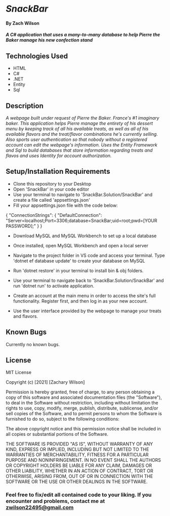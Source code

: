 # _SnackBar_

#### By **Zach Wilson**

#### _A C# application that uses a many-to-many database to help Pierre the Baker manage his new confection stand_

## Technologies Used

* HTML
* C#
* .NET
* Entity
* Sql

## Description

_A webpage built under request of Pierre the Baker. France's #1 imaginary baker. This application helps Pierre manage the entirety of his dessert menu by keeping track of all his available treats, as well as all of his available flavors and the treat/flavor combinations he's currently selling. Also sports user authentication so that nobody without a registered account can edit the webpage's information. Uses the Entity Framework and Sql to build databases that store information regarding treats and flavos and uses Identity for account authorization._

## Setup/Installation Requirements

* Clone this repository to your Desktop
* Open 'SnackBar' in your code editor
* Use your terminal to navigate to 'SnackBar.Solution/SnackBar' and create a file called 'appsettings.json'
* Fill your appsettings.json file with the code below:

{
"ConnectionStrings": {
"DefaultConnection": "Server=localhost;Port=3306;database=SnackBar;uid=root;pwd=[YOUR PASSWORD];"
}
}

* Download MySQL and MySQL Workbench to set up a local database
* Once installed, open MySQL Workbench and open a local server

* Navigate to the project folder in VS code and access your terminal. Type 'dotnet ef database update' to create your database on MySQL

* Run 'dotnet restore' in your terminal to install bin & obj folders.

* Use your terminal to navigate back to 'SnackBar.Solution/SnackBar' and run 'dotnet run' to activate application.
* Create an account at the main menu in order to access the site's full functionality. Register first, and then log in as your new account.
* Use the user interface provided by the webpage to manage your treats and flavors.

## Known Bugs

Currently no known bugs.

## License

MIT License

Copyright (c) [2021] [Zachary Wilson]

Permission is hereby granted, free of charge, to any person obtaining a copy
of this software and associated documentation files (the "Software"), to deal
in the Software without restriction, including without limitation the rights
to use, copy, modify, merge, publish, distribute, sublicense, and/or sell
copies of the Software, and to permit persons to whom the Software is
furnished to do so, subject to the following conditions:

The above copyright notice and this permission notice shall be included in all
copies or substantial portions of the Software.

THE SOFTWARE IS PROVIDED "AS IS", WITHOUT WARRANTY OF ANY KIND, EXPRESS OR
IMPLIED, INCLUDING BUT NOT LIMITED TO THE WARRANTIES OF MERCHANTABILITY,
FITNESS FOR A PARTICULAR PURPOSE AND NONINFRINGEMENT. IN NO EVENT SHALL THE
AUTHORS OR COPYRIGHT HOLDERS BE LIABLE FOR ANY CLAIM, DAMAGES OR OTHER
LIABILITY, WHETHER IN AN ACTION OF CONTRACT, TORT OR OTHERWISE, ARISING FROM,
OUT OF OR IN CONNECTION WITH THE SOFTWARE OR THE USE OR OTHER DEALINGS IN THE
SOFTWARE.

### Feel free to fix/edit all contained code to your liking. If you encounter and problems, contact me at zwilson22495@gmail.com